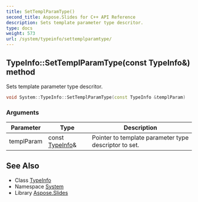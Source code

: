 ```yaml
---
title: SetTemplParamType()
second_title: Aspose.Slides for C++ API Reference
description: Sets template parameter type descritor.
type: docs
weight: 573
url: /system/typeinfo/settemplparamtype/
---
```

## TypeInfo::SetTemplParamType(const TypeInfo\&) method


Sets template parameter type descritor.

```cpp
void System::TypeInfo::SetTemplParamType(const TypeInfo &templParam)
```


### Arguments

| Parameter | Type | Description |
| --- | --- | --- |
| templParam | const [TypeInfo](../)\& | Pointer to template parameter type descriptor to set. |

## See Also

* Class [TypeInfo](../)
* Namespace [System](../../)
* Library [Aspose.Slides](../../../)